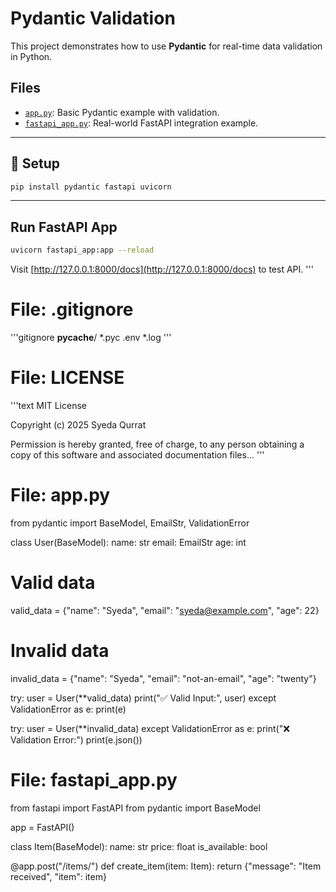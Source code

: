 #  Pydantic Validation

This project demonstrates how to use **Pydantic** for real-time data validation in Python.

##  Files
- [`app.py`](./app.py): Basic Pydantic example with validation.
- [`fastapi_app.py`](./fastapi_app.py): Real-world FastAPI integration example.

---

## 🔧 Setup
```bash
pip install pydantic fastapi uvicorn
```

---

##  Run FastAPI App
```bash
uvicorn fastapi_app:app --reload
```

Visit [http://127.0.0.1:8000/docs](http://127.0.0.1:8000/docs) to test API.
'''

# File: .gitignore

'''gitignore
__pycache__/
*.pyc
.env
*.log
'''

# File: LICENSE

'''text
MIT License

Copyright (c) 2025 Syeda Qurrat

Permission is hereby granted, free of charge, to any person obtaining a copy
of this software and associated documentation files...
'''

# File: app.py

from pydantic import BaseModel, EmailStr, ValidationError

class User(BaseModel):
    name: str
    email: EmailStr
    age: int

# Valid data
valid_data = {"name": "Syeda", "email": "syeda@example.com", "age": 22}

# Invalid data
invalid_data = {"name": "Syeda", "email": "not-an-email", "age": "twenty"}

try:
    user = User(**valid_data)
    print("✅ Valid Input:", user)
except ValidationError as e:
    print(e)

try:
    user = User(**invalid_data)
except ValidationError as e:
    print("❌ Validation Error:")
    print(e.json())

# File: fastapi_app.py

from fastapi import FastAPI
from pydantic import BaseModel

app = FastAPI()

class Item(BaseModel):
    name: str
    price: float
    is_available: bool

@app.post("/items/")
def create_item(item: Item):
    return {"message": "Item received", "item": item}
